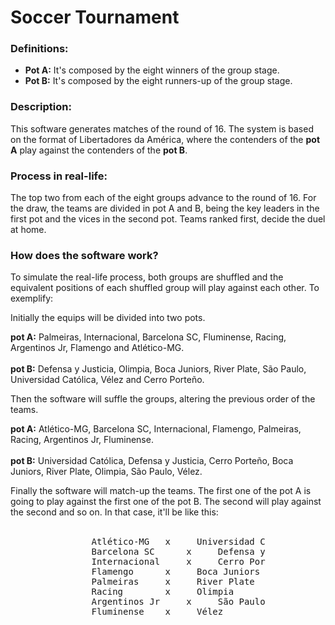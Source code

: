 # Soccer Tournament <br>

### Definitions:

* **Pot A:** It's composed by the eight winners of the group stage.<br>
* **Pot B:** It's composed by the eight runners-up of the group stage. <br>

### Description:

This software generates matches of the round of 16. The system is based on the format of Libertadores da América, where the contenders of the **pot A** play against the contenders of the **pot B**.

### Process in real-life:

The top two from each of the eight groups advance to the round of 16. For the draw, the teams are divided in pot A and B, being the key leaders in the first pot and the vices in the second pot. Teams ranked first, decide the duel at home.

### How does the software work?

To simulate the real-life process, both groups are shuffled and the equivalent positions of each shuffled group will play against each other. To exemplify: 

Initially the equips will be divided into two pots.

**pot A:** Palmeiras, Internacional, Barcelona SC, Fluminense, Racing, Argentinos Jr, Flamengo and Atlético-MG. <br><br>
**pot B:** Defensa y Justicia, Olimpia, Boca Juniors, River Plate, São Paulo, Universidad Católica, Vélez and Cerro Porteño. </tab>

Then the software will suffle the groups, altering the previous order of the teams.

**pot A:** Atlético-MG, Barcelona SC, Internacional, Flamengo, Palmeiras, Racing, Argentinos Jr, Fluminense. <br><br>
**pot B:** Universidad Católica, Defensa y Justicia, Cerro Porteño, Boca Juniors, River Plate, Olimpia, São Paulo, Vélez.

Finally the software will match-up the teams. The first one of the pot A is going to play against the first one of the pot B. The second will play against the second and so on. In that case, it'll be like this: <br><br>

<div style="margin: 0 auto;
width: 62%;"> <pre>
	Atlético-MG	  x     Universidad Católica
	Barcelona SC	  x     Defensa y Justicia
	Internacional	  x     Cerro Porteño
	Flamengo 	  x     Boca Juniors
	Palmeiras 	  x     River Plate
	Racing 		  x     Olimpia
	Argentinos Jr     x     São Paulo
	Fluminense 	  x     Vélez </pre>
</div>
